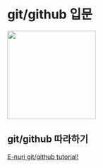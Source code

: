 


# git/github 입문







<img src="https://octodex.github.com/images/catstello.png" height="200">








## git/github 따라하기
[E-nuri git/github tutorial!](https://github.com/E-nuri/git_beginner)



